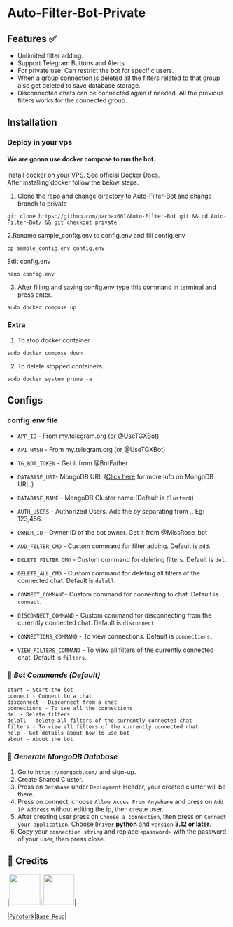 # Auto-Filter-Bot-Private

## Features ✅
- Unlimited filter adding.
- Support Telegram Buttons and Alerts.
- For private use. Can restrict the bot for specific users.
- When a group connection is deleted all the filters related to that group also get deleted to save database storage.
- Disconnected chats can be connected again if needed. All the previous filters works for the connected group.

## Installation

### Deploy in your vps
#### We are gonna use docker compose to run the bot.
Install docker on your VPS. See official [Docker Docs.](https://docs.docker.com/engine/install/ubuntu/)
<br> After installing docker follow the below steps.</br>
1. Clone the repo and change directory to Auto-Filter-Bot and change branch to private
```
git clone https://github.com/pachax001/Auto-Filter-Bot.git && cd Auto-Filter-Bot/ && git checkout private
```
2.Rename sample_config.env to config.env and fill config.env
```
cp sample_config.env config.env
```
Edit config.env
```
nano config.env
```
3. After filling and saving config.env type this command in terminal and press enter.
 ```
sudo docker compose up
```
### Extra

1. To stop docker container
 ```
sudo docker compose down
```
2. To delete stopped containers.
```
sudo docker system prune -a
```

## Configs
### config.env file

- `APP_ID`        - From my.telegram.org (or @UseTGXBot)

- `API_HASH`      - From my.telegram.org (or @UseTGXBot)

- `TG_BOT_TOKEN` - Get it from @BotFather
-  `DATABASE_URI`- MongoDB URL ([Click here](https://github.com/pachax001/Auto-Filter-Bot/blob/main/README.md#-generate-mongodb-database) for more info on MongoDB URL.)
-  `DATABASE_NAME` - MongoDB Cluster name (Default is `Cluster0`)
-  `AUTH_USERS` - Authorized Users. Add the by separating from ,. Eg: 123,456.
-  `OWNER_ID` - Owner ID of the bot owner. Get it from @MissRose_bot
-  `ADD_FILTER_CMD` - Custom command for filter adding. Default is `add`.
-  `DELETE_FILTER_CMD` - Custom command for deleting filters. Default is `del`.
-  `DELETE_ALL_CMD` - Custom command for deleting all filters of the connected chat. Default is `delall`.
-  `CONNECT_COMMAND`- Custom command for connecting to chat. Default is `connect`.
-  `DISCONNECT_COMMAND` - Custom command for disconnecting from the curerntly connected chat. Default is `disconnect`.
-  `CONNECTIONS_COMMAND` - To view connections. Default is `connections.`
-  `VIEW_FILTERS_COMMAND` - To view all filters of the currently connected chat. Default is `filters`.


### 🤖 ***Bot Commands (Default)***
```
start - Start the bot
connect - Connect to a chat
disconnect - Disconnect from a chat
connections - To see all the connections
del - Delete filters
delall - delete all filters of the currently connected chat
filters - To view all filters of the currently connected chat
help - Get details about how to use bot
about - About the bot
```
### 📡 ***Generate MongoDB Database***

1. Go to `https://mongodb.com/` and sign-up.
2. Create Shared Cluster.
3. Press on `Database` under `Deployment` Header, your created cluster will be there.
5. Press on connect, choose `Allow Acces From Anywhere` and press on `Add IP Address` without editing the ip, then create user.
6. After creating user press on `Choose a connection`, then press on `Connect your application`. Choose `Driver` **python** and `version` **3.12 or later**.
7. Copy your `connection string` and replace `<password>` with the password of your user, then press close.

## 🏅 **Credits**
|<img width="70" src="https://avatars.githubusercontent.com/u/88532565">| <img width="70" src="https://avatars.githubusercontent.com/u/70193223">|

|[`Pyrofork`](https://github.com/Mayuri-Chan/pyrofork)|[`Base Repo`](https://github.com/TroJanzHEX/Unlimited-Filter-Bot)|


